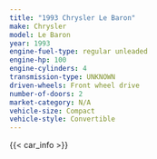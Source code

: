 ```yaml
---
title: "1993 Chrysler Le Baron"
make: Chrysler
model: Le Baron
year: 1993
engine-fuel-type: regular unleaded
engine-hp: 100
engine-cylinders: 4
transmission-type: UNKNOWN
driven-wheels: Front wheel drive
number-of-doors: 2
market-category: N/A
vehicle-size: Compact
vehicle-style: Convertible
---
```


{{< car_info >}}
